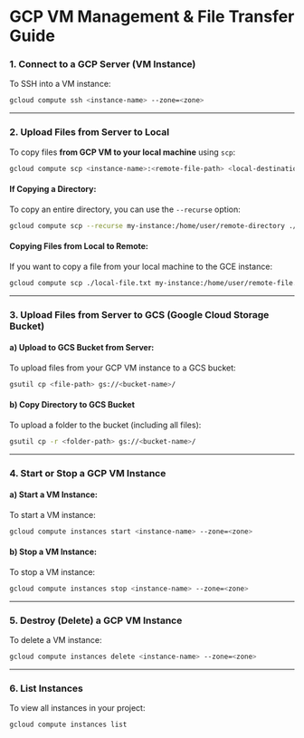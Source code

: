 

# GCP VM Management & File Transfer Guide

### 1. **Connect to a GCP Server (VM Instance)**
To SSH into a VM instance:
```bash
gcloud compute ssh <instance-name> --zone=<zone>
```

---

### 2. **Upload Files from Server to Local**
To copy files **from GCP VM to your local machine** using `scp`:
```bash
gcloud compute scp <instance-name>:<remote-file-path> <local-destination> --zone=<zone>
```

#### If Copying a Directory:
To copy an entire directory, you can use the `--recurse` option:
```bash
gcloud compute scp --recurse my-instance:/home/user/remote-directory ./local-directory --zone=us-central1-a
```

#### Copying Files from Local to Remote:
If you want to copy a file from your local machine to the GCE instance:
```bash
gcloud compute scp ./local-file.txt my-instance:/home/user/remote-file.txt --zone=us-central1-a
```

---

### 3. **Upload Files from Server to GCS (Google Cloud Storage Bucket)**

#### a) Upload to GCS Bucket from Server:
To upload files from your GCP VM instance to a GCS bucket:
```bash
gsutil cp <file-path> gs://<bucket-name>/
```

#### b) **Copy Directory to GCS Bucket**  
To upload a folder to the bucket (including all files):
```bash
gsutil cp -r <folder-path> gs://<bucket-name>/
```

---

### 4. **Start or Stop a GCP VM Instance**

#### a) Start a VM Instance:
To start a VM instance:
```bash
gcloud compute instances start <instance-name> --zone=<zone>
```

#### b) Stop a VM Instance:
To stop a VM instance:
```bash
gcloud compute instances stop <instance-name> --zone=<zone>
```

---

### 5. **Destroy (Delete) a GCP VM Instance**
To delete a VM instance:
```bash
gcloud compute instances delete <instance-name> --zone=<zone>
```

---

### 6. **List Instances**
To view all instances in your project:
```bash
gcloud compute instances list
```

